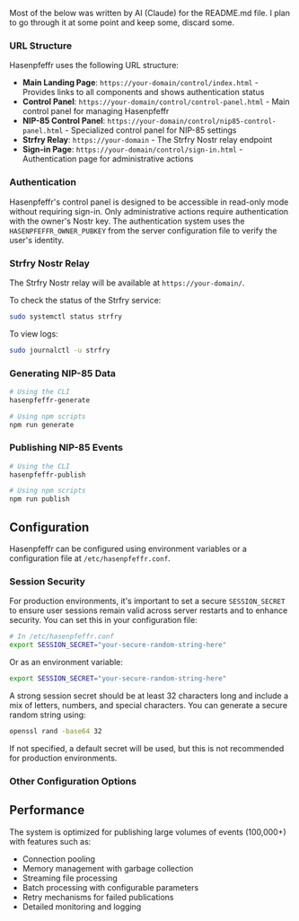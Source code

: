 Most of the below was written by AI (Claude) for the README.md file. I plan to go through it at some point and keep some, discard some.

### URL Structure

Hasenpfeffr uses the following URL structure:

- **Main Landing Page**: `https://your-domain/control/index.html` - Provides links to all components and shows authentication status
- **Control Panel**: `https://your-domain/control/control-panel.html` - Main control panel for managing Hasenpfeffr
- **NIP-85 Control Panel**: `https://your-domain/control/nip85-control-panel.html` - Specialized control panel for NIP-85 settings
- **Strfry Relay**: `https://your-domain` - The Strfry Nostr relay endpoint
- **Sign-in Page**: `https://your-domain/control/sign-in.html` - Authentication page for administrative actions

### Authentication

Hasenpfeffr's control panel is designed to be accessible in read-only mode without requiring sign-in. Only administrative actions require authentication with the owner's Nostr key. The authentication system uses the `HASENPFEFFR_OWNER_PUBKEY` from the server configuration file to verify the user's identity.

### Strfry Nostr Relay

The Strfry Nostr relay will be available at `https://your-domain/`.

To check the status of the Strfry service:

```bash
sudo systemctl status strfry
```

To view logs:

```bash
sudo journalctl -u strfry
```

### Generating NIP-85 Data

```bash
# Using the CLI
hasenpfeffr-generate

# Using npm scripts
npm run generate
```

### Publishing NIP-85 Events

```bash
# Using the CLI
hasenpfeffr-publish

# Using npm scripts
npm run publish
```

## Configuration

Hasenpfeffr can be configured using environment variables or a configuration file at `/etc/hasenpfeffr.conf`.

### Session Security

For production environments, it's important to set a secure `SESSION_SECRET` to ensure user sessions remain valid across server restarts and to enhance security. You can set this in your configuration file:

```bash
# In /etc/hasenpfeffr.conf
export SESSION_SECRET="your-secure-random-string-here"
```

Or as an environment variable:

```bash
export SESSION_SECRET="your-secure-random-string-here"
```

A strong session secret should be at least 32 characters long and include a mix of letters, numbers, and special characters. You can generate a secure random string using:

```bash
openssl rand -base64 32
```

If not specified, a default secret will be used, but this is not recommended for production environments.

### Other Configuration Options

## Performance

The system is optimized for publishing large volumes of events (100,000+) with features such as:

- Connection pooling
- Memory management with garbage collection
- Streaming file processing
- Batch processing with configurable parameters
- Retry mechanisms for failed publications
- Detailed monitoring and logging
